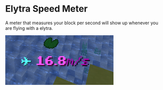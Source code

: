 # Elytra Speed Meter
A meter that measures your block per second will show up whenever you are flying with a elytra.

![(artist rendition)](../../.gitbook/assets/elytra_meter.png)
